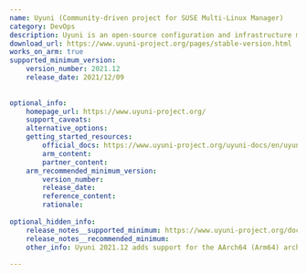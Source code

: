 ```yaml
---
name: Uyuni (Community-driven project for SUSE Multi-Linux Manager)
category: DevOps
description: Uyuni is an open-source configuration and infrastructure management platform, forked from Spacewalk, that uses Salt to register, configure, and update large fleets of machines efficiently. It serves as the upstream project for SUSE Multi-Linux Manager.
download_url: https://www.uyuni-project.org/pages/stable-version.html
works_on_arm: true
supported_minimum_version:
    version_number: 2021.12
    release_date: 2021/12/09
 
 
optional_info:
    homepage_url: https://www.uyuni-project.org/
    support_caveats:
    alternative_options:
    getting_started_resources:
        official_docs: https://www.uyuni-project.org/uyuni-docs/en/uyuni/index.html
        arm_content:
        partner_content:
    arm_recommended_minimum_version:
        version_number:
        release_date:
        reference_content:
        rationale:
 
optional_hidden_info:
    release_notes__supported_minimum: https://www.uyuni-project.org/doc/2025.07/release-notes-uyuni-server.html
    release_notes__recommended_minimum:
    other_info: Uyuni 2021.12 adds support for the AArch64 (Arm64) architecture for openSUSE Leap 15.3, CentOS 7/8, Oracle Linux 7/8, Rocky Linux 8, AlmaLinux 8, and Amazon Linux 2.
 
---
```

